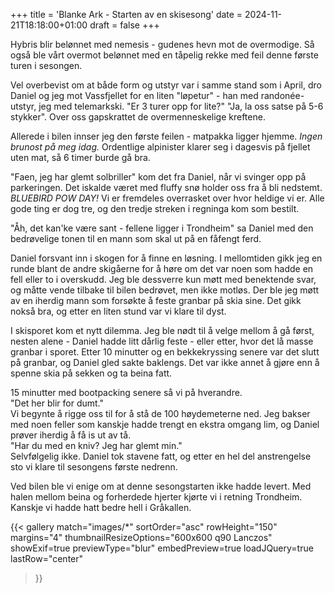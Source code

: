 +++
title = 'Blanke Ark - Starten av en skisesong'
date = 2024-11-21T18:18:00+01:00
draft = false
+++

Hybris blir belønnet med nemesis - gudenes hevn mot de overmodige.
Så også ble vårt overmot belønnet med en tåpelig rekke med feil denne første turen i sesongen. 

Vel overbevist om at både form og utstyr var i samme stand som i April, dro Daniel og jeg mot Vassfjellet for en liten "løpetur" - han med randonée-utstyr, jeg med telemarkski. 
"Er 3 turer opp for lite?" "Ja, la oss satse på 5-6 stykker".
Over oss gapskrattet de overmenneskelige kreftene.

Allerede i bilen innser jeg den første feilen - matpakka ligger hjemme. _Ingen brunost på meg idag._
Ordentlige alpinister klarer seg i dagesvis på fjellet uten mat, så 6 timer burde gå bra.

"Faen, jeg har glemt solbriller" kom det fra Daniel, når vi svinger opp på parkeringen.
Det iskalde været med fluffy snø holder oss fra å bli nedstemt. _BLUEBIRD POW DAY!_ Vi er fremdeles overrasket over hvor heldige vi er. Alle gode ting er dog tre, og den tredje streken i regninga kom som bestilt.  

"Åh, det kan'ke være sant - fellene ligger i Trondheim"  sa Daniel med den bedrøvelige tonen til en mann som skal ut på en fåfengt ferd. 

Daniel forsvant inn i skogen for å finne en løsning. I mellomtiden gikk jeg en runde blant de andre skigåerne for å høre om det var noen som hadde en fell eller to i overskudd. Jeg ble dessverre kun møtt med benektende svar, og måtte vende tilbake til bilen bedrøvet, men ikke motløs. Der ble jeg møtt av en iherdig mann som forsøkte å feste granbar på skia sine. Det gikk nokså bra, og etter en liten stund var vi klare til dyst.

I skisporet kom et nytt dilemma. Jeg ble nødt til å velge mellom å gå først, nesten alene - Daniel hadde litt dårlig feste - eller etter, hvor det lå masse granbar i sporet.
Etter 10 minutter og en bekkekryssing senere var det slutt på granbar, og Daniel gled sakte baklengs. Det var ikke annet å gjøre enn å spenne skia på sekken og ta beina fatt. 

15 minutter med bootpacking senere så vi på hverandre.   
"Det her blir for dumt."  
Vi begynte å rigge oss til for å stå de 100 høydemeterne ned. Jeg bakser med noen feller som kanskje hadde trengt en ekstra omgang lim, og Daniel prøver iherdig å få is ut av tå.   
"Har du med en kniv? Jeg har glemt min."   
Selvfølgelig ikke. Daniel tok stavene fatt, og etter en hel del anstrengelse sto vi klare til sesongens første nedrenn.

Ved bilen ble vi enige om at denne sesongstarten ikke hadde levert. Med halen mellom beina og forherdede hjerter kjørte vi i retning Trondheim. Kanskje vi hadde hatt bedre hell i Gråkallen.


{{< gallery
    match="images/*"
    sortOrder="asc"
    rowHeight="150"
    margins="4"
    thumbnailResizeOptions="600x600 q90 Lanczos"
    showExif=true
    previewType="blur"
    embedPreview=true
    loadJQuery=true
    lastRow="center"
>}}


